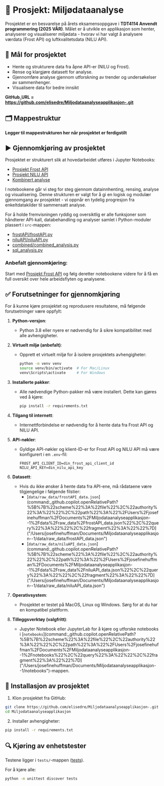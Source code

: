 # 📖 Prosjekt: Miljødataanalyse 

Prosjektet er en besvarelse på årets eksamensoppgave i **TDT4114 Anvendt programmering (2025 VÅR)**. Målet er å utvikle en applikasjon som henter, analyserer og visualiserer miljødata - hvorav vi har valgt å analysere værdata (Frost API) og luftkvalitetsdata (NILU API).

## 📌 Mål for prosjektet
- Hente og strukturere data fra åpne API-er (NILU og Frost).
- Rense og klargjøre datasett for analyse.
- Gjennomføre analyse gjennom utforskning av trender og undersøkelser av sammenhenger. 
- Visualisere data for bedre innsikt

**GitHub_URL = https://github.com/elisedre/Miljodataanalyseapplikasjon-.git**

## 🗂️ Mappestruktur

**Legger til mappestrukturen her når prosjektet er ferdigstilt**

## ▶️ Gjennomkjøring av prosjektet
Prosjektet er strukturert slik at hovedarbeidet utføres i Jupyter Notebooks:
- [Prosjekt Frost API](../notebooks/frostAPI/frostAPI.ipynb)
- [Prosjekt NILU API](../notebooks/niluAPI/niluAPI.ipynb)
- [Kombinert analyse](../notebooks/combined/combined_analysis.ipynb)

I notebookene går vi steg for steg gjennom datainnhenting, rensing, analyse og visualisering. Denne strukturen er valgt for å gi en logisk og modulær gjennomgang av prosjektet - vi oppnår en tydelig progresjon fra enkeltdatakilder til sammensatt analyse.

For å holde fremvisningen ryddig og oversiktlig er alle funksjoner som håndterer API-kall, databehandling og analyser samlet i Python-moduler plassert i `src`-mappen:
- [frostAPI/frostAPI.py](../src/frostAPI/data_frostAPI.py)
- [niluAPI/niluAPI.py](../src/niluAPI/data_niluAPI.py)
- [combined/combined_analysis.py](../src/combined/combined_analysis.py)
- [sql_analysis.py](../src/SQL/sql_analysis.py)

### Anbefalt gjennomkjøring:

Start med [Prosjekt Frost API](../notebooks/frostAPI/frostAPI.ipynb) og følg deretter notebookene videre for å få en full oversikt over hele arbeidsflyten og analysene. 

## ✅ Forutsetninger for gjennomkjøring

For å kunne kjøre prosjektet og reprodusere resultatene, må følgende forutsetninger være oppfylt:

1. **Python-versjon**:
   - Python 3.8 eller nyere er nødvendig for å sikre kompatibilitet med alle avhengigheter.

2. **Virtuelt miljø (anbefalt)**:
   - Opprett et virtuelt miljø for å isolere prosjektets avhengigheter:
	 ```bash
	 python -m venv venv
	 source venv/bin/activate  # For Mac/Linux
	 venv\Scripts\activate     # For Windows
	 ```

3. **Installerte pakker**:
   - Alle nødvendige Python-pakker må være installert. Dette kan gjøres ved å kjøre:
	 ```bash
	 pip install -r requirements.txt
	 ```

4. **Tilgang til internett**:
   - Internettforbindelse er nødvendig for å hente data fra Frost API og NILU API.

5. **API-nøkler**:
   - Gyldige API-nøkler og klient-ID-er for Frost API og NILU API må være konfigurert i en `.env`-fil:
	 ```
	 FROST_API_CLIENT_ID=din_frost_api_client_id
	 NILU_API_KEY=din_nilu_api_key
	 ```

6. **Datasett**:
   - Hvis du ikke ønsker å hente data fra API-ene, må rådataene være tilgjengelige i følgende filstier:
	 - [`data/raw_data/frostAPI_data.json`](command:_github.copilot.openRelativePath?%5B%7B%22scheme%22%3A%22file%22%2C%22authority%22%3A%22%22%2C%22path%22%3A%22%2FUsers%2Fjosefinehuffman%2FDocuments%2FMiljodataanalyseapplikasjon--1%2Fdata%2Fraw_data%2FfrostAPI_data.json%22%2C%22query%22%3A%22%22%2C%22fragment%22%3A%22%22%7D]("/Users/josefinehuffman/Documents/Miljodataanalyseapplikasjon--1/data/raw_data/frostAPI_data.json")
	 - [`data/raw_data/niluAPI_data.json`](command:_github.copilot.openRelativePath?%5B%7B%22scheme%22%3A%22file%22%2C%22authority%22%22%2C%22path%22%3A%22%2FUsers%2Fjosefinehuffman%2FDocuments%2FMiljodataanalyseapplikasjon--1%2Fdata%2Fraw_data%2FniluAPI_data.json%22%2C%22query%22%3A%22%22%2C%22fragment%22%3A%22%22%7D]("/Users/josefinehuffman/Documents/Miljodataanalyseapplikasjon--1/data/raw_data/niluAPI_data.json")

7. **Operativsystem**:
   - Prosjektet er testet på MacOS, Linux og Windows. Sørg for at du har en kompatibel plattform.

8. **Tilleggsverktøy (valgfritt)**:
   - Jupyter Notebook eller JupyterLab for å kjøre og utforske notebooks i [`notebooks`](command:_github.copilot.openRelativePath?%5B%7B%22scheme%22%3A%22file%22%2C%22authority%22%3A%22%22%2C%22path%22%3A%22%2FUsers%2Fjosefinehuffman%2FDocuments%2FMiljodataanalyseapplikasjon--1%2Fnotebooks%22%2C%22query%22%3A%22%22%2C%22fragment%22%3A%22%22%7D]("/Users/josefinehuffman/Documents/Miljodataanalyseapplikasjon--1/notebooks")-mappen.

## 💾 Installasjon av prosjektet

1. Klon prosjektet fra GitHub:

```bash
git clone https://github.com/elisedre/Miljodataanalyseapplikasjon-.git
cd Miljodataanalyseapplikasjon 
```

2. Installer avhengigheter:

```bash
pip install -r requirements.txt
```

## 🔍 Kjøring av enhetstester 

Testene ligger i `tests/`-mappen ([tests](../tests/)).

For å kjøre alle:

```bash
python -m unittest discover tests
```





